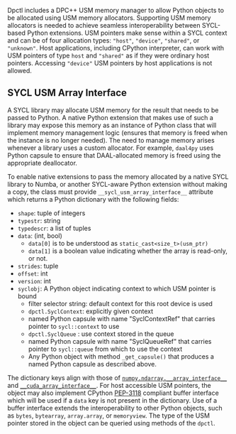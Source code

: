 Dpctl includes a DPC++ USM memory manager to allow Python objects to be allocated using USM memory allocators. Supporting USM memory allocators is needed to achieve seamless interoperability between SYCL-based Python extensions. USM pointers make sense within a SYCL context and can be of four allocation types: `"host"`, `"device"`, `"shared"`, or `"unknown"`. Host applications, including CPython interpreter, can work with USM pointers of type `host` and `"shared"` as if they were ordinary host pointers. Accessing `"device"` USM pointers by host applications is not allowed.

## SYCL USM Array Interface
A SYCL library may allocate USM memory for the result that needs to be passed to Python. A native Python extension that makes use of such a library may expose this memory as an instance of Python class that will implement memory management logic (ensures that memory is freed when the instance is no longer needed). The need to manage memory arises whenever a library uses a custom allocator. For example, `daal4py` uses Python capsule to ensure that DAAL-allocated memory is freed using the appropriate deallocator. 

To enable native extensions to pass the memory allocated by a native SYCL library to Numba, or another SYCL-aware Python extension without making a copy, the class must provide `__sycl_usm_array_interface__` attribute which returns a Python dictionary with the following fields:

* `shape`: tuple of integers
* `typestr`: string
* `typedescr`: a list of tuples 
* `data`: (int, bool)  
     - `data[0]` is to be understood as `static_cast<size_t>(usm_ptr)`
     - `data[1]` is a boolean value indicating whether the array is read-only, or not. 
* `strides`: tuple
* `offset`: int
* `version`: int
* `syclobj`: A Python object indicating context to which USM pointer is bound
     - filter selector string: default context for this root device is used
     - `dpctl.SyclContext`: explicitly given context
     - named Python capsule with name "SyclContextRef" that carries pointer to `sycl::context` to use
     - `dpctl.SyclQueue`  : use context stored in the queue
     - named Python capsule with name "SyclQueueRef" that carries pointer to `sycl::queue` from which to use the context
     - Any Python object with method `_get_capsule()` that produces a named Python capsule as described above.

The dictionary keys align with those of [``numpy.ndarray.__array_interface__``](https://numpy.org/doc/stable/reference/arrays.interface.html) and [``__cuda_array_interface__``](http://numba.pydata.org/numba-doc/latest/cuda/cuda_array_interface.html). For host accessible USM pointers, the object may also implement CPython [PEP-3118](https://www.python.org/dev/peps/pep-3118/) compliant buffer interface which will be used if a `data` key is not present in the dictionary. Use of a buffer interface extends the interoperability to other Python objects, such as `bytes`, `bytearray`, `array.array`, or `memoryview`. The type of the USM pointer stored in the object can be queried using methods of the `dpctl`.
